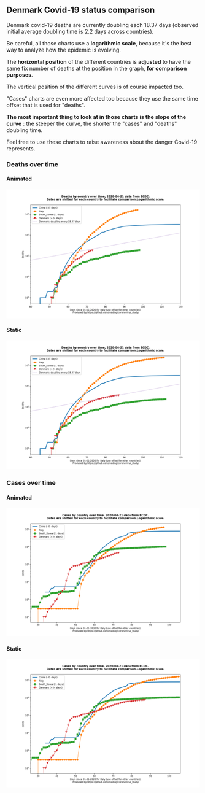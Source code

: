 ## Denmark Covid-19 status comparison 

Denmark covid-19 deaths are currently doubling each 18.37 days (observed initial average doubling time is 2.2 days across countries).



Be careful, all those charts use a **logarithmic scale**, because it's the best way to analyze how the epidemic is evolving.
 
The **horizontal position** of the different countries is **adjusted** to have the same fix number of deaths at the position in the graph, **for comparison purposes**.

The vertical position of the different curves is of course impacted too.

"Cases" charts are even more affected too because they use the same time offset that is used for "deaths".

**The most important thing to look at in those charts is the slope of the curve** : the steeper the curve, the shorter the "cases" and "deaths" doubling time.

Feel free to use these charts to raise awareness about the danger Covid-19 represents. 


 
### Deaths over time
 
#### Animated
![Denmark covid-19 deaths animated chart](https://raw.githubusercontent.com/madlag/coronavirus_study/master/notebooks/graphs/2020-04-21/countries/Denmark/2020-04-21_Denmark_deaths.gif "Denmark covid-19 deaths animated chart")   
 
#### Static
![Denmark covid-19 deaths static chart](https://raw.githubusercontent.com/madlag/coronavirus_study/master/notebooks/graphs/2020-04-21/countries/Denmark/2020-04-21_Denmark_deaths.png "Denmark covid-19 deaths static chart")   

 
### Cases over time
 
#### Animated
![Denmark covid-19 cases animated chart](https://raw.githubusercontent.com/madlag/coronavirus_study/master/notebooks/graphs/2020-04-21/countries/Denmark/2020-04-21_Denmark_cases.gif "Denmark covid-19 cases animated chart")   
 
#### Static
![Denmark covid-19 cases static chart](https://raw.githubusercontent.com/madlag/coronavirus_study/master/notebooks/graphs/2020-04-21/countries/Denmark/2020-04-21_Denmark_cases.png "Denmark covid-19 cases static chart")   

